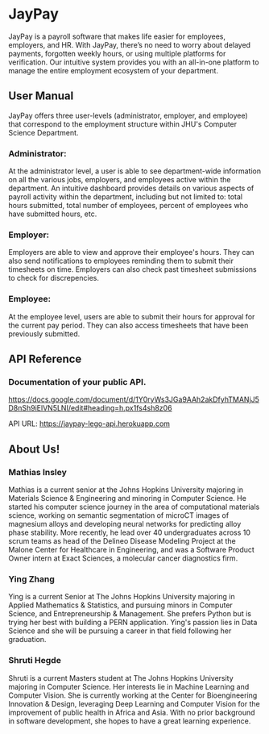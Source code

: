# JayPay

JayPay is a payroll software that makes life easier for employees, employers, and HR. With JayPay, there’s no need to worry about delayed payments, forgotten weekly hours, or using multiple platforms for verification. Our intuitive system provides you with an all-in-one platform to manage the entire employment ecosystem of your department.

## User Manual

JayPay offers three user-levels (administrator, employer, and employee) that correspond to the employment structure within JHU's Computer Science Department. 

### Administrator:
At the administrator level, a user is able to see department-wide information on all the various jobs, employers, and employees active within the department. An intuitive dashboard provides details on various aspects of payroll activity within the department, including but not limited to: total hours submitted, total number of employees, percent of employees who have submitted hours, etc.

### Employer:
Employers are able to view and approve their employee's hours. They can also send notifications to employees reminding them to submit their timesheets on time. Employers can also check past timesheet submissions to check for discrepencies.

### Employee:
At the employee level, users are able to submit their hours for approval for the current pay period. They can also access timesheets that have been previously submitted.

## API Reference

### Documentation of your public API. 
https://docs.google.com/document/d/1Y0ryWs3JGa9AAh2akDfyhTMANjJ5D8nSh9iElVN5LNI/edit#heading=h.px1fs4sh8z06

API URL: https://jaypay-lego-api.herokuapp.com

## About Us!

### Mathias Insley
Mathias is a current senior at the Johns Hopkins University majoring in Materials Science & Engineering and minoring in Computer Science. He started his computer science journey in the area of computational materials science, working on semantic segmentation of microCT images of magnesium alloys and developing neural networks for predicting alloy phase stability. More recently, he lead over 40 undergraduates across 10 scrum teams as head of the Delineo Disease Modeling Project at the Malone Center for Healthcare in Engineering, and was a Software Product Owner intern at Exact Sciences, a molecular cancer diagnostics firm. 

### Ying Zhang
Ying is a current Senior at The Johns Hopkins University majoring in Applied Mathematics & Statistics, and pursuing minors in Computer Science, and Entrepreneurship & Management. She prefers Python but is trying her best with building a PERN application. Ying's passion lies in Data Science and she will be pursuing a career in that field following her graduation. 

### Shruti Hegde
Shruti is a current Masters student at The Johns Hopkins University majoring in Computer Science. Her interests lie in Machine Learning and Computer Vision. She is currently working at the Center for Bioengineering Innovation & Design, leveraging Deep Learning and Computer Vision for the improvement of public health in Africa and Asia. With no prior background in software development, she hopes to have a great learning experience.
